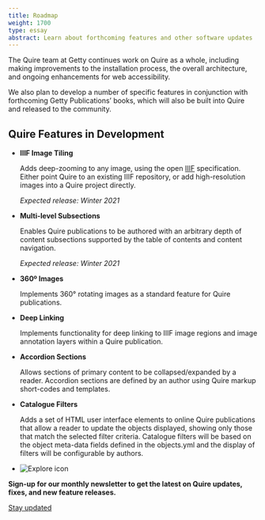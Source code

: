 ```yaml
---
title: Roadmap
weight: 1700
type: essay
abstract: Learn about forthcoming features and other software updates
---
```


The Quire team at Getty continues work on Quire as a whole, including making improvements to the installation process, the overall architecture, and ongoing enhancements for web accessibility.

We also plan to develop a number of specific features in conjunction with forthcoming Getty Publications’ books, which will also be built into Quire and released to the community.

## Quire Features in Development

<div class="feature-list">

- **IIIF Image Tiling**

    Adds deep-zooming to any image, using the open [IIIF](https://iiif.io/) specification. Either point Quire to an existing IIIF repository, or add high-resolution images into a Quire project directly.

    *Expected release: Winter 2021*

- **Multi-level Subsections**

    Enables Quire publications to be authored with an arbitrary depth of content subsections supported by the table of contents and content navigation.

    *Expected release: Winter 2021*  

- **360º Images**

    Implements 360° rotating images as a standard feature for Quire publications.

- **Deep Linking**

    Implements functionality for deep linking to IIIF image regions and image annotation layers within a Quire publication.

- **Accordion Sections**

    Allows sections of primary content to be collapsed/expanded by a reader. Accordion sections are defined by an author using Quire markup short-codes and templates.

- **Catalogue Filters**

    Adds a set of HTML user interface elements to online Quire publications that allow a reader to update the objects displayed, showing only those that match the selected filter criteria. Catalogue filters will be based on the object meta-data fields defined in the objects.yml and the display of filters will be configurable by authors.

</div>

<div class="feature-cards">

-  ![Explore icon](/img/illustrations/roadmap.png)
</div>

**Sign-up for our monthly newsletter to get the latest on Quire updates, fixes, and new feature releases.**

<div class="action-button">

[Stay updated](http://eepurl.com/hg8ROf)

</div>

